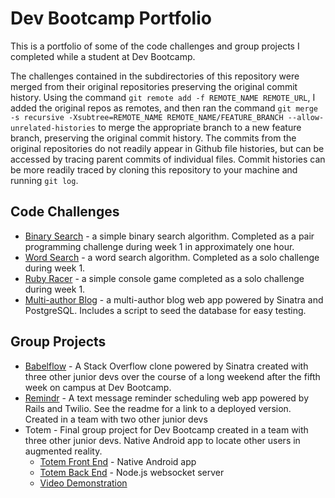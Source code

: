 # Dev Bootcamp Portfolio

This is a portfolio of some of the code challenges and group projects I completed while a student at Dev Bootcamp.

The challenges contained in the subdirectories of this repository were merged from their original repositories preserving the original commit history. Using the command `git remote add -f REMOTE_NAME REMOTE_URL`, I added the original repos as remotes, and then ran the command `git merge -s recursive -Xsubtree=REMOTE_NAME REMOTE_NAME/FEATURE_BRANCH --allow-unrelated-histories` to merge the appropriate branch to a new feature branch, preserving the original commit history. The commits from the original repositories do not readily appear in Github file histories, but can be accessed by tracing parent commits of individual files. Commit histories can be more readily traced by cloning this repository to your machine and running `git log`.

## Code Challenges

* [Binary Search](binary-search) - a simple binary search algorithm. Completed as a pair programming challenge during week 1 in approximately one hour.
* [Word Search](word-search) - a word search algorithm. Completed as a solo challenge during week 1.
* [Ruby Racer](ruby-racer) - a simple console game completed as a solo challenge during week 1.
* [Multi-author Blog](blog) - a multi-author blog web app powered by Sinatra and PostgreSQL. Includes a script to seed the database for easy testing.

## Group Projects

* [Babelflow](//hamsopkins/babelflow) - A Stack Overflow clone powered by Sinatra created with three other junior devs over the course of a long weekend after the fifth week on campus at Dev Bootcamp.
* [Remindr](/chi-coyotes-2016/remindr) - A text message reminder scheduling web app powered by Rails and Twilio. See the readme for a link to a deployed version. Created in a team with two other junior devs
* Totem - Final group project for Dev Bootcamp created in a team with three other junior devs. Native Android app to locate other users in augmented reality.
  * [Totem Front End](https://github.com/ajvera/totem-front-end) - Native Android app
  * [Totem Back End](https://github.com/hamsopkins/totem-ws-server) - Node.js websocket server
  * [Video Demonstration](https://www.youtube.com/watch?v=OWmUOp-2MvE)
